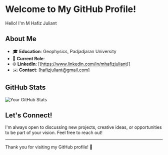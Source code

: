 # Welcome to My GitHub Profile!

Hello! I'm M Hafiz Juliant

## About Me

- 🎓 **Education**: Geophysics, Padjadjaran University
- 💼 **Current Role**: 
- 🌐 **LinkedIn**: [(https://www.linkedin.com/in/mhafizjuliant)]
- ✉️ **Contact**: [hafizjuliant@gmail.com]

## GitHub Stats

![Your GitHub Stats](https://github-readme-stats.vercel.app/api?username=yourusername&show_icons=true&theme=radical)

## Let's Connect!

I'm always open to discussing new projects, creative ideas, or opportunities to be part of your vision. Feel free to reach out!

---

Thank you for visiting my GitHub profile! 🌟
